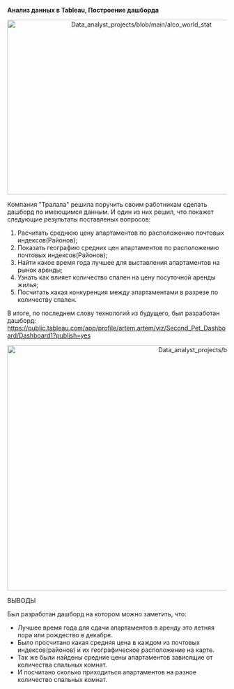 
**Анализ данных в Tableau, Построение дашборда**

<p align="center"><img src="https://github.com/ArtemPlgn/Data_analyst_projects/blob/main/alco_world_stat/alco.jpg" alt="Data_analyst_projects/blob/main/alco_world_stat" border="0" style='width:600px;height:400px'/>

  
Компания "Тралала" решила поручить своим работникам сделать дашборд по имеющимся данным. И один из них решил, что покажет следующие результаты поставленых вопросов:
  
  1. Расчитать среднюю цену апартаментов по расположению почтовых индексов(Районов);
  2. Показать географию средних цен апартаментов по расположению почтовых индексов(Районов);
  3. Найти какое время года лучшее для выставления апартаментов на рынок аренды;
  4. Узнать как влияет количество спален на цену посуточной аренды жилья;
  5. Посчитать какая конкуренция между апартаментами в разрезе по количеству спален.
  
  
В итоге, по последнем слову технологий из будущего, был разработан дашборд:
https://public.tableau.com/app/profile/artem.artem/viz/Second_Pet_Dashboard/Dashboard1?publish=yes
  
  
  <p align="center"><img src="https://github.com/ArtemPlgn/Data_analyst_projects/blob/main/alco_world_stat/Dashboard.png" alt="Data_analyst_projects/blob/main/alco_world_stat" border="0" style='width:1000px;height:562px'/>
   
   
    
 ВЫВОДЫ
    
 Был разработан дашборд на котором можно заметить, что:
    
 - Лучшее время года для сдачи апартаментов в аренду это летняя пора или рождество в декабре.
 - Было просчитано какая средняя цена в каждом из почтовых индексов(районов) и их географическое расположение на карте.
 - Так же были найдены средние цены апартаментов зависящие от количества спальных комнат.
 - И посчитано сколько приходиться апартаментов на разное количество спальных комнат.
    
  
